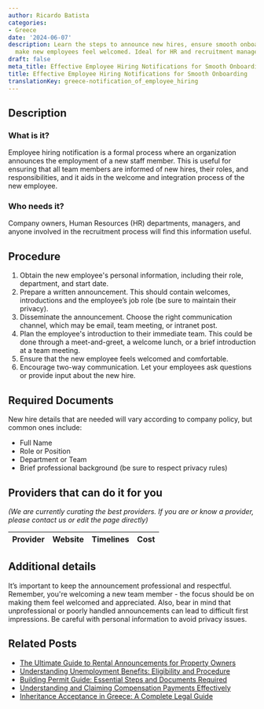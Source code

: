 ```yaml
---
author: Ricardo Batista
categories:
- Greece
date: '2024-06-07'
description: Learn the steps to announce new hires, ensure smooth onboarding, and
  make new employees feel welcomed. Ideal for HR and recruitment managers.
draft: false
meta_title: Effective Employee Hiring Notifications for Smooth Onboarding
title: Effective Employee Hiring Notifications for Smooth Onboarding
translationKey: greece-notification_of_employee_hiring
---
```


## Description
### What is it?
Employee hiring notification is a formal process where an organization announces the employment of a new staff member. This is useful for ensuring that all team members are informed of new hires, their roles, and responsibilities, and it aids in the welcome and integration process of the new employee.
### Who needs it?
Company owners, Human Resources (HR) departments, managers, and anyone involved in the recruitment process will find this information useful. 

## Procedure

1. Obtain the new employee's personal information, including their role, department, and start date.
2. Prepare a written announcement. This should contain welcomes, introductions and the employee’s job role (be sure to maintain their privacy).
3. Disseminate the announcement. Choose the right communication channel, which may be email, team meeting, or intranet post.
4. Plan the employee's introduction to their immediate team. This could be done through a meet-and-greet, a welcome lunch, or a brief introduction at a team meeting.
5. Ensure that the new employee feels welcomed and comfortable. 
6. Encourage two-way communication. Let your employees ask questions or provide input about the new hire.

## Required Documents
New hire details that are needed will vary according to company policy, but common ones include:
- Full Name
- Role or Position
- Department or Team
- Brief professional background (be sure to respect privacy rules)

## Providers that can do it for you

_(We are currently curating the best providers. If you are or know a provider, please contact us or edit the page directly)_

| Provider        |     Website     |     Timelines    |       Cost      |
| :-------------: | :-------------: |  :-------------: | :-------------: |

## Additional details

It’s important to keep the announcement professional and respectful. Remember, you're welcoming a new team member - the focus should be on making them feel welcomed and appreciated. Also, bear in mind that unprofessional or poorly handled announcements can lead to difficult first impressions. Be careful with personal information to avoid privacy issues.



## Related Posts

- [The Ultimate Guide to Rental Announcements for Property Owners](https://tramitit.com/guides/greece/rental_announcement/)
- [Understanding Unemployment Benefits: Eligibility and Procedure](https://tramitit.com/guides/greece/application_for_unemployment_benefit/)
- [Building Permit Guide: Essential Steps and Documents Required](https://tramitit.com/guides/greece/application_for_building_permit/)
- [Understanding and Claiming Compensation Payments Effectively](https://tramitit.com/guides/greece/application_for_compensation_payment/)
- [Inheritance Acceptance in Greece: A Complete Legal Guide](https://tramitit.com/guides/greece/application_for_inheritance_acceptance/)
